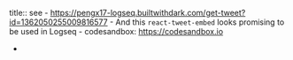 title:: see - https://pengx17-logseq.builtwithdark.com/get-tweet?id=1362050255009816577 - And this `react-tweet-embed` looks promising to be used in Logseq - codesandbox: https://codesandbox.io

-